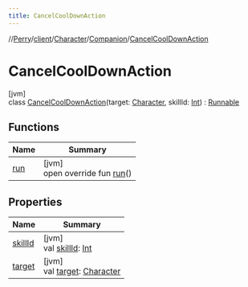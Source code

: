 ```yaml
---
title: CancelCoolDownAction
---
```

//[Perry](../../../../../index.html)/[client](../../../index.html)/[Character](../../index.html)/[Companion](../index.html)/[CancelCoolDownAction](index.html)



# CancelCoolDownAction



[jvm]\
class [CancelCoolDownAction](index.html)(target: [Character](../../index.html), skillId: [Int](https://kotlinlang.org/api/latest/jvm/stdlib/kotlin/-int/index.html)) : [Runnable](https://docs.oracle.com/javase/8/docs/api/java/lang/Runnable.html)



## Functions


| Name | Summary |
|---|---|
| [run](run.html) | [jvm]<br>open override fun [run](run.html)() |


## Properties


| Name | Summary |
|---|---|
| [skillId](skill-id.html) | [jvm]<br>val [skillId](skill-id.html): [Int](https://kotlinlang.org/api/latest/jvm/stdlib/kotlin/-int/index.html) |
| [target](target.html) | [jvm]<br>val [target](target.html): [Character](../../index.html) |

